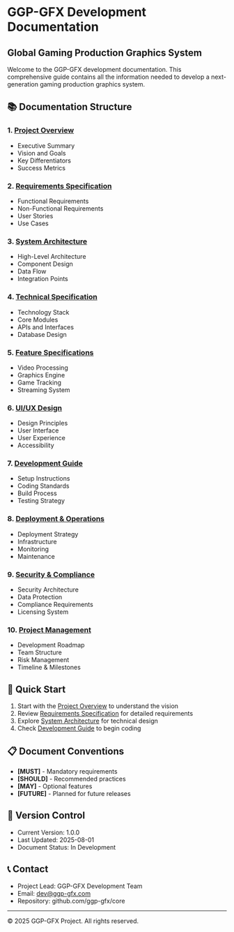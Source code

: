 # GGP-GFX Development Documentation

## Global Gaming Production Graphics System

Welcome to the GGP-GFX development documentation. This comprehensive guide contains all the information needed to develop a next-generation gaming production graphics system.

## 📚 Documentation Structure

### 1. [Project Overview](01-project-overview.md)
- Executive Summary
- Vision and Goals
- Key Differentiators
- Success Metrics

### 2. [Requirements Specification](02-requirements-specification.md)
- Functional Requirements
- Non-Functional Requirements
- User Stories
- Use Cases

### 3. [System Architecture](03-system-architecture.md)
- High-Level Architecture
- Component Design
- Data Flow
- Integration Points

### 4. [Technical Specification](04-technical-specification.md)
- Technology Stack
- Core Modules
- APIs and Interfaces
- Database Design

### 5. [Feature Specifications](05-feature-specifications.md)
- Video Processing
- Graphics Engine
- Game Tracking
- Streaming System

### 6. [UI/UX Design](06-ui-ux-design.md)
- Design Principles
- User Interface
- User Experience
- Accessibility

### 7. [Development Guide](07-development-guide.md)
- Setup Instructions
- Coding Standards
- Build Process
- Testing Strategy

### 8. [Deployment & Operations](08-deployment-operations.md)
- Deployment Strategy
- Infrastructure
- Monitoring
- Maintenance

### 9. [Security & Compliance](09-security-compliance.md)
- Security Architecture
- Data Protection
- Compliance Requirements
- Licensing System

### 10. [Project Management](10-project-management.md)
- Development Roadmap
- Team Structure
- Risk Management
- Timeline & Milestones

## 🚀 Quick Start

1. Start with the [Project Overview](01-project-overview.md) to understand the vision
2. Review [Requirements Specification](02-requirements-specification.md) for detailed requirements
3. Explore [System Architecture](03-system-architecture.md) for technical design
4. Check [Development Guide](07-development-guide.md) to begin coding

## 📋 Document Conventions

- **[MUST]** - Mandatory requirements
- **[SHOULD]** - Recommended practices
- **[MAY]** - Optional features
- **[FUTURE]** - Planned for future releases

## 🔄 Version Control

- Current Version: 1.0.0
- Last Updated: 2025-08-01
- Document Status: In Development

## 📞 Contact

- Project Lead: GGP-GFX Development Team
- Email: dev@ggp-gfx.com
- Repository: github.com/ggp-gfx/core

---

© 2025 GGP-GFX Project. All rights reserved.